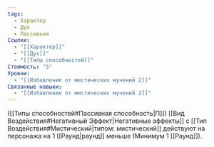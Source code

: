 ```yaml
---
tags:
  - Характер
  - Дух
  - Пассивная
Ссылки:
  - "[[Характер]]"
  - "[[Дух]]"
  - "[[Типы способностей]]"
Стоимость: "5"
Уровни:
  - "[[Избавление от мистических мучений 2]]"
Связанные навыки:
  - "[[Избавление от мистических мучений 2]]"
---
```

([[Типы способностей#Пассивная способность|П]]) [[Вид Воздействия#Негативный Эффект|Негативные эффекты]] с  [[Тип Воздействия#Мистический|типом: мистический]] действуют на персонажа на 1 [[Раунд|раунд]] меньше (Минимум 1 [[Раунд]]).